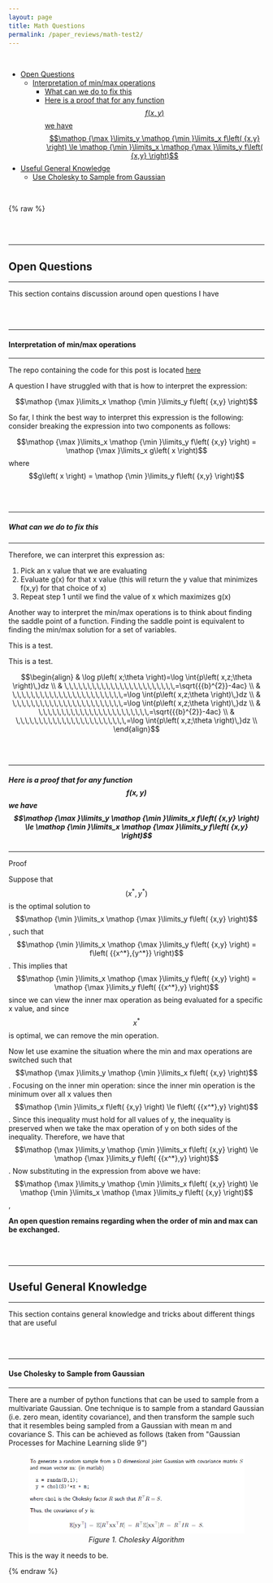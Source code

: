 ```yaml
---
layout: page
title: Math Questions
permalink: /paper_reviews/math-test2/
---
```

<br />
<!-- MarkdownTOC depth=4 -->


-  [Open Questions](#open-questions)
    -  [Interpretation of min/max operations](#interpretation-of-min/max-operations)
        -  [What can we do to fix this](#what-can-we-do-to-fix-this)
        -  [Here is a proof that for any function$$f\left( {x,y} \right)$$we have $$\mathop {\max }\limits_y \mathop {\min }\limits_x f\left( {x,y} \right) \le \mathop {\min }\limits_x \mathop {\max }\limits_y f\left( {x,y} \right)$$ ](#here-is-a-proof-that-for-any-function$$f\left(-{x,y}-\right)$$we-have-$$\mathop-{\max-}\limits_y-\mathop-{\min-}\limits_x-f\left(-{x,y}-\right)-\le-\mathop-{\min-}\limits_x-\mathop-{\max-}\limits_y-f\left(-{x,y}-\right)$$-)
-  [Useful General Knowledge](#useful-general-knowledge)
    -  [Use Cholesky to Sample from Gaussian](#use-cholesky-to-sample-from-gaussian)
<!-- /MarkdownTOC -->


<br/>

{% raw %}
<a name="open-questions"></a>

<br />

<br />

---
## Open Questions
---

This section contains discussion around open questions I have


<a name="interpretation-of-min/max-operations"></a>

<br />

<br />

---
#### Interpretation of min/max operations
---

The repo containing the code for this post is located [here]( https://github.com/chrisnielsen/chrisnielsen.github.io)

A question I have struggled with that is how to interpret the expression:

$$\mathop {\max }\limits_x \mathop {\min }\limits_y f\left( {x,y} \right)$$

So far, I think the best way to interpret this expression is the following: consider breaking the expression into two components as follows:

$$\mathop {\max }\limits_x \mathop {\min }\limits_y f\left( {x,y} \right) = \mathop {\max }\limits_x g\left( x \right)$$ where $$g\left( x \right) = \mathop {\min }\limits_y f\left( {x,y} \right)$$



<a name="what-can-we-do-to-fix-this"></a>

<br />

<br />

---
##### What can we do to fix this
---

Therefore, we can interpret this expression as:
1. Pick an x value that we are evaluating
2. Evaluate g(x) for that x value (this will return the y value that minimizes f(x,y) for that choice of x)
3. Repeat step 1 until we find the value of x which maximizes g(x)

Another way to interpret the min/max operations is to think about finding the saddle point of a function. Finding the saddle point is equivalent to finding the min/max solution for a set of variables.


This is a test.



This is a test.


$$\begin{align}
  & \log p\left( x;\theta  \right)=\log \int{p\left( x,z;\theta  \right)\,}dz \\ 
 & \,\,\,\,\,\,\,\,\,\,\,\,\,\,\,\,\,\,\,\,\,\,\,\,=\sqrt{{{b}^{2}}-4ac} \\ 
 & \,\,\,\,\,\,\,\,\,\,\,\,\,\,\,\,\,\,\,\,\,\,\,\,=\log \int{p\left( x,z;\theta  \right)\,}dz \\ 
 & \,\,\,\,\,\,\,\,\,\,\,\,\,\,\,\,\,\,\,\,\,\,\,\,=\log \int{p\left( x,z;\theta  \right)\,}dz \\ 
 & \,\,\,\,\,\,\,\,\,\,\,\,\,\,\,\,\,\,\,\,\,\,\,\,=\sqrt{{{b}^{2}}-4ac} \\ 
 & \,\,\,\,\,\,\,\,\,\,\,\,\,\,\,\,\,\,\,\,\,\,\,\,=\log \int{p\left( x,z;\theta  \right)\,}dz \\ 
\end{align}$$ 








<a name="here-is-a-proof-that-for-any-function$$f\left(-{x,y}-\right)$$we-have-$$\mathop-{\max-}\limits_y-\mathop-{\min-}\limits_x-f\left(-{x,y}-\right)-\le-\mathop-{\min-}\limits_x-\mathop-{\max-}\limits_y-f\left(-{x,y}-\right)$$-"></a>

<br />

<br />

---
##### Here is a proof that for any function$$f\left( {x,y} \right)$$we have $$\mathop {\max }\limits_y \mathop {\min }\limits_x f\left( {x,y} \right) \le \mathop {\min }\limits_x \mathop {\max }\limits_y f\left( {x,y} \right)$$ 
---


Proof

Suppose that $$\left( {{x^*},{y^*}} \right)$$is the optimal solution to $$\mathop {\min }\limits_x \mathop {\max }\limits_y f\left( {x,y} \right)$$, such that $$\mathop {\min }\limits_x \mathop {\max }\limits_y f\left( {x,y} \right) = f\left( {{x^*},{y^*}} \right)$$. This implies that $$\mathop {\min }\limits_x \mathop {\max }\limits_y f\left( {x,y} \right) = \mathop {\max }\limits_y f\left( {{x^*},y} \right)$$since we can view the inner max operation as being evaluated for a specific x value, and since $${x^*}$$is optimal, we can remove the min operation. 

Now let use examine the situation where the min and max operations are switched such that $$\mathop {\max }\limits_y \mathop {\min }\limits_x f\left( {x,y} \right)$$. Focusing on the inner min operation: since the inner min operation is the minimum over all x values then $$\mathop {\min }\limits_x f\left( {x,y} \right) \le f\left( {{x^*},y} \right)$$.  Since this inequality must hold for all values of y, the inequality is preserved when we take the max operation of y on both sides of the inequality. Therefore, we have that $$\mathop {\max }\limits_y \mathop {\min }\limits_x f\left( {x,y} \right) \le \mathop {\max }\limits_y f\left( {{x^*},y} \right)$$. Now substituting in the expression from above we have:$$\mathop {\max }\limits_y \mathop {\min }\limits_x f\left( {x,y} \right) \le \mathop {\min }\limits_x \mathop {\max }\limits_y f\left( {x,y} \right)$$, 


 **An open question remains regarding when the order of min and max can be exchanged.**


<a name="useful-general-knowledge"></a>

<br />

<br />

---
## Useful General Knowledge
---

This section contains general knowledge and tricks about different things that are useful



<a name="use-cholesky-to-sample-from-gaussian"></a>

<br />

<br />

---
#### Use Cholesky to Sample from Gaussian
---

There are a number of python functions that can be used to sample from a multivariate Gaussian. One technique is to sample from a standard Gaussian (i.e. zero mean, identity covariance), and then transform the sample such that it resembles being sampled from a Gaussian with mean m and covariance S. This can be achieved as follows (taken from "Gaussian Processes for Machine Learning slide 9")

<figure><center><img src="/assets/img/math-test2/image1.png" alt="Figure 1. Cholesky Algorithm" width="500"/> <figcaption> <em>Figure 1. Cholesky Algorithm </em> </figcaption> </center></figure>
 

This is the way it needs to be.


{% endraw %}
